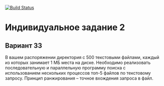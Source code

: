 [![Build Status](https://travis-ci.org/AlexisOMG/iz2.svg?branch=dev)](https://travis-ci.org/AlexisOMG/iz2)
# Индивидуальное задание 2
## Вариант 33
В вашем распоряжении директория с 500 текстовыми файлами, каждый из которых занимает 1 МБ места на диске. Необходимо реализовать последовательную и параллельную программу поиска с использованием нескольких процессов топ-5 файлов по текстовому запросу. Принцип ранжирования – точное вхождения запроса в файл.
